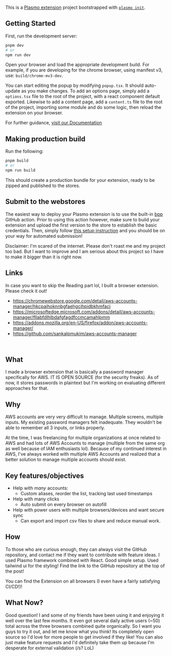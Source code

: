 This is a [Plasmo extension](https://docs.plasmo.com/) project bootstrapped with [`plasmo init`](https://www.npmjs.com/package/plasmo).

## Getting Started

First, run the development server:

```bash
pnpm dev
# or
npm run dev
```

Open your browser and load the appropriate development build. For example, if you are developing for the chrome browser, using manifest v3, use: `build/chrome-mv3-dev`.

You can start editing the popup by modifying `popup.tsx`. It should auto-update as you make changes. To add an options page, simply add a `options.tsx` file to the root of the project, with a react component default exported. Likewise to add a content page, add a `content.ts` file to the root of the project, importing some module and do some logic, then reload the extension on your browser.

For further guidance, [visit our Documentation](https://docs.plasmo.com/)

## Making production build

Run the following:

```bash
pnpm build
# or
npm run build
```

This should create a production bundle for your extension, ready to be zipped and published to the stores.

## Submit to the webstores

The easiest way to deploy your Plasmo extension is to use the built-in [bpp](https://bpp.browser.market) GitHub action. Prior to using this action however, make sure to build your extension and upload the first version to the store to establish the basic credentials. Then, simply follow [this setup instruction](https://docs.plasmo.com/framework/workflows/submit) and you should be on your way for automated submission!


Disclaimer: I'm scared of the internet. Please don't roast me and my project too bad. But I want to improve and I am serious about this project so I have to make it bigger than it is right now.

## Links

In case you want to skip the Reading part lol, I built a browser extension. Please check it out!

- https://chromewebstore.google.com/detail/aws-accounts-manager/hkcpaihoknnbgfaehgcihpidbkhmfacj
- https://microsoftedge.microsoft.com/addons/detail/aws-accounts-manager/fllabfdlhlbdafgfagdfccmcamahlpmm
- https://addons.mozilla.org/en-US/firefox/addon/aws-accounts-manager/
- https://github.com/sankalpmukim/aws-accounts-manager

&#x200B;

## What  
I made a browser extension that is basically a password manager specifically for AWS. IT IS OPEN SOURCE (for the security freaks). As of now, it stores passwords in plaintext but I'm working on evaluating different approaches for that.  


## Why
AWS accounts are very very difficult to manage. Multiple screens, multiple inputs. My existing password managers felt inadequate. They wouldn't be able to remember all 3 inputs, or links properly. 

At the time, I was freelancing for multiple organizations at once related to AWS and had lots of AWS Accounts to manage (multiple from the same org as well because of IAM enthusiasts lol). Because of my continued interest in AWS, I've always worked with multiple AWS Accounts and realized that a better solution to manage multiple accounts should exist.

## Key features/objectives

- Help with *many* accounts:
  - Custom aliases, reorder the list, tracking last used timestamps
- Help with many clicks
  - Auto submit on every browser on autofill
- Help with power users with multiple browsers/devices and want secure sync
  - Can export and import csv files to share and reduce manual work.

## How

To those who are curious enough, they can always visit the GitHub repository, and contact me if they want to contribute with feature ideas. I used Plasmo framework combined with React. Good simple setup. Used tailwind ui for the styling! Find the link to the GitHub repository at the top of the post!

You can find the Extension on all browsers (I even have a fairly satisfying CI/CD!)!

## What Now?

Good question! I and some of my friends have been using it and enjoying it well over the last few months. It even got several daily active users (~50) total across the three browsers combined quite organically. So I want you guys to try it out, and let me know what you think! Its completely open source so I'd love for more people to get involved if they like! You can also just make feature requests and I'd definitely take them up because I'm desperate for external validation (/s? LoL)